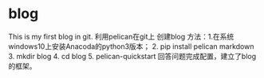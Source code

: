 # blog
This is my first blog in git.
利用pelican在git上 创建blog
方法：1.在系统windows10上安装Anacoda的python3版本；
      2. pip install pelican markdown
      3. mkdir blog
      4. cd blog
      5. pelican-quickstart
      回答问题完成配置，建立了blog的框架。
      
      
      
      
